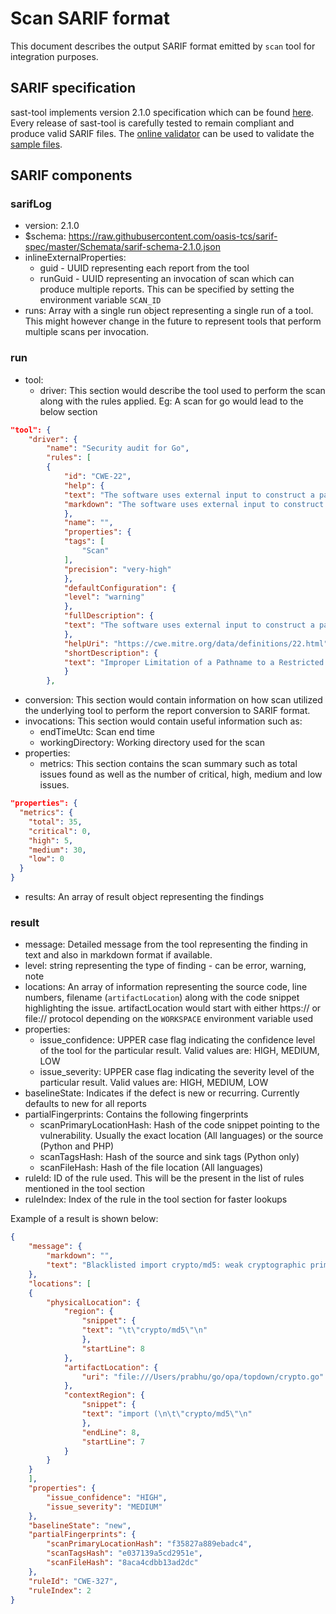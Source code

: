 # Scan SARIF format

This document describes the output SARIF format emitted by `scan` tool for integration purposes.

## SARIF specification

sast-tool implements version 2.1.0 specification which can be found [here](https://docs.oasis-open.org/sarif/sarif/v2.1.0/cs01/sarif-v2.1.0-cs01.html#_Toc16012479). Every release of sast-tool is carefully tested to remain compliant and produce valid SARIF files. The [online validator](https://sarifweb.azurewebsites.net/Validation) can be used to validate the [sample files](https://github.com/ShiftLeftSecurity/scan/blob/master/test/data/findsecbugs-report.sarif).

## SARIF components

### sarifLog

- version: 2.1.0
- \$schema: https://raw.githubusercontent.com/oasis-tcs/sarif-spec/master/Schemata/sarif-schema-2.1.0.json
- inlineExternalProperties:
  - guid - UUID representing each report from the tool
  - runGuid - UUID representing an invocation of scan which can produce multiple reports. This can be specified by setting the environment variable `SCAN_ID`
- runs: Array with a single run object representing a single run of a tool. This might however change in the future to represent tools that perform multiple scans per invocation.

### run

- tool:
  - driver: This section would describe the tool used to perform the scan along with the rules applied. Eg: A scan for go would lead to the below section

```json
"tool": {
    "driver": {
        "name": "Security audit for Go",
        "rules": [
        {
            "id": "CWE-22",
            "help": {
            "text": "The software uses external input to construct a pathname that is intended to identify a file or directory that is located underneath a restricted parent directory, but the software does not properly neutralize special elements within the pathname that can cause the pathname to resolve to a location that is outside of the restricted directory.\nMany file operations are intended to take place within a restricted directory. By using special elements such as .. and / separators, attackers can escape outside of the restricted location to access files or directories that are elsewhere on the system. One of the most common special elements is the ../ sequence, which in most modern operating systems is interpreted as the parent directory of the current location. This is referred to as relative path traversal. Path traversal also covers the use of absolute pathnames such as /usr/local/bin, which may also be useful in accessing unexpected files. This is referred to as absolute path traversal. In many programming languages, the injection of a null byte (the 0 or NUL) may allow an attacker to truncate a generated filename to widen the scope of attack. For example, the software may add .txt to any pathname, thus limiting the attacker to text files, but a null injection may effectively remove this restriction.",
            "markdown": "The software uses external input to construct a pathname that is intended to identify a file or directory that is located underneath a restricted parent directory, but the software does not properly neutralize special elements within the pathname that can cause the pathname to resolve to a location that is outside of the restricted directory.\nMany file operations are intended to take place within a restricted directory. By using special elements such as .. and / separators, attackers can escape outside of the restricted location to access files or directories that are elsewhere on the system. One of the most common special elements is the ../ sequence, which in most modern operating systems is interpreted as the parent directory of the current location. This is referred to as relative path traversal. Path traversal also covers the use of absolute pathnames such as /usr/local/bin, which may also be useful in accessing unexpected files. This is referred to as absolute path traversal. In many programming languages, the injection of a null byte (the 0 or NUL) may allow an attacker to truncate a generated filename to widen the scope of attack. For example, the software may add .txt to any pathname, thus limiting the attacker to text files, but a null injection may effectively remove this restriction."
            },
            "name": "",
            "properties": {
            "tags": [
                "Scan"
            ],
            "precision": "very-high"
            },
            "defaultConfiguration": {
            "level": "warning"
            },
            "fullDescription": {
            "text": "The software uses external input to construct a pathname that is intended to identify a file or directory that is located underneath a restricted parent directory, but the software does not properly neutralize special elements within the pathname that can cause the pathname to resolve to a location that is outside of the restricted directory."
            },
            "helpUri": "https://cwe.mitre.org/data/definitions/22.html",
            "shortDescription": {
            "text": "Improper Limitation of a Pathname to a Restricted Directory ('Path Traversal')."
            }
        },
```

- conversion: This section would contain information on how scan utilized the underlying tool to perform the report conversion to SARIF format.
- invocations: This section would contain useful information such as:
  - endTimeUtc: Scan end time
  - workingDirectory: Working directory used for the scan
- properties:
  - metrics: This section contains the scan summary such as total issues found as well as the number of critical, high, medium and low issues.

```json
"properties": {
  "metrics": {
    "total": 35,
    "critical": 0,
    "high": 5,
    "medium": 30,
    "low": 0
  }
}
```

- results: An array of result object representing the findings

### result

- message: Detailed message from the tool representing the finding in text and also in markdown format if available.
- level: string representing the type of finding - can be error, warning, note
- locations: An array of information representing the source code, line numbers, filename (`artifactLocation`) along with the code snippet highlighting the issue. artifactLocation would start with either https:// or file:// protocol depending on the `WORKSPACE` environment variable used
- properties:
    - issue_confidence: UPPER case flag indicating the confidence level of the tool for the particular result. Valid values are: HIGH, MEDIUM, LOW
    - issue_severity: UPPER case flag indicating the severity level of the particular result. Valid values are: HIGH, MEDIUM, LOW
- baselineState: Indicates if the defect is new or recurring. Currently defaults to new for all reports
- partialFingerprints: Contains the following fingerprints
    - scanPrimaryLocationHash: Hash of the code snippet pointing to the vulnerability. Usually the exact location (All languages) or the source (Python and PHP)
    - scanTagsHash: Hash of the source and sink tags (Python only)
    - scanFileHash: Hash of the file location (All languages)
- ruleId: ID of the rule used. This will be the present in the list of rules mentioned in the tool section
- ruleIndex: Index of the rule in the tool section for faster lookups

Example of a result is shown below:

```json
{
    "message": {
        "markdown": "",
        "text": "Blacklisted import crypto/md5: weak cryptographic primitive."
    },
    "locations": [
    {
        "physicalLocation": {
            "region": {
                "snippet": {
                "text": "\t\"crypto/md5\"\n"
                },
                "startLine": 8
            },
            "artifactLocation": {
                "uri": "file:///Users/prabhu/go/opa/topdown/crypto.go"
            },
            "contextRegion": {
                "snippet": {
                "text": "import (\n\t\"crypto/md5\"\n"
                },
                "endLine": 8,
                "startLine": 7
            }
        }
    }
    ],
    "properties": {
        "issue_confidence": "HIGH",
        "issue_severity": "MEDIUM"
    },
    "baselineState": "new",
    "partialFingerprints": {
        "scanPrimaryLocationHash": "f35827a889ebadc4",
        "scanTagsHash": "e037139a5cd2951e",
        "scanFileHash": "8aca4cdbb13ad2dc"
    },
    "ruleId": "CWE-327",
    "ruleIndex": 2
}
```
